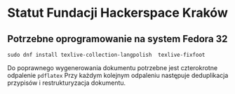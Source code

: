 Statut Fundacji Hackerspace Kraków
==================================

## Potrzebne oprogramowanie na system Fedora 32
```
sudo dnf install texlive-collection-langpolish  texlive-fixfoot
```

Do poprawnego wygenerowania dokumentu potrzebne jest czterokrotne odpalenie `pdflatex`
Przy każdym kolejnym odpaleniu następuje deduplikacja przypisów i restrukturyzacja dokumentu.
